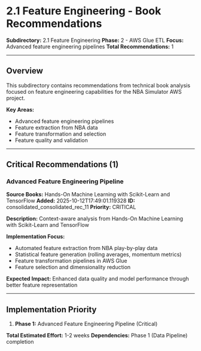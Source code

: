 # 2.1 Feature Engineering - Book Recommendations

**Subdirectory:** 2.1 Feature Engineering
**Phase:** 2 - AWS Glue ETL
**Focus:** Advanced feature engineering pipelines
**Total Recommendations:** 1

---

## Overview

This subdirectory contains recommendations from technical book analysis focused on feature engineering capabilities for the NBA Simulator AWS project.

**Key Areas:**
- Advanced feature engineering pipelines
- Feature extraction from NBA data
- Feature transformation and selection
- Feature quality and validation

---

## Critical Recommendations (1)

### Advanced Feature Engineering Pipeline

**Source Books:** Hands-On Machine Learning with Scikit-Learn and TensorFlow
**Added:** 2025-10-12T17:49:01.119328
**ID:** consolidated_consolidated_rec_11
**Priority:** CRITICAL

**Description:** Context-aware analysis from Hands-On Machine Learning with Scikit-Learn and TensorFlow

**Implementation Focus:**
- Automated feature extraction from NBA play-by-play data
- Statistical feature generation (rolling averages, momentum metrics)
- Feature transformation pipelines in AWS Glue
- Feature selection and dimensionality reduction

**Expected Impact:** Enhanced data quality and model performance through better feature representation

---

## Implementation Priority

1. **Phase 1:** Advanced Feature Engineering Pipeline (Critical)

**Total Estimated Effort:** 1-2 weeks
**Dependencies:** Phase 1 (Data Pipeline) completion




